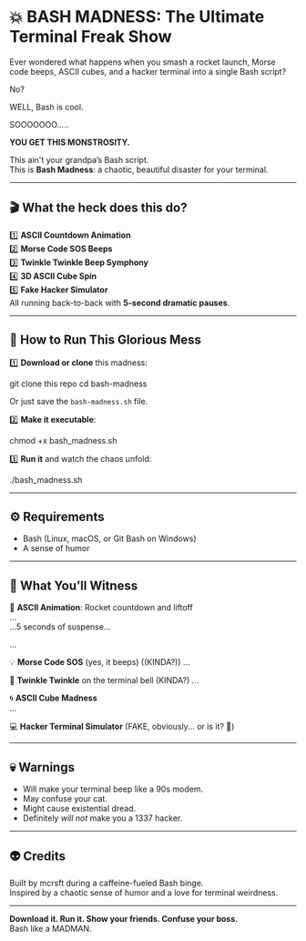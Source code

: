 
# 💥 BASH MADNESS: The Ultimate Terminal Freak Show

Ever wondered what happens when you smash a rocket launch, Morse code beeps, ASCII cubes, and a hacker terminal into a single Bash script?  

No?

WELL, Bash is cool.

SOOOOOOO.....

**YOU GET THIS MONSTROSITY.**  

This ain't your grandpa’s Bash script.  
This is **Bash Madness**: a chaotic, beautiful disaster for your terminal.  

---

## 🎬 What the heck does this do?

1️⃣ **ASCII Countdown Animation**  
2️⃣ **Morse Code SOS Beeps**  
3️⃣ **Twinkle Twinkle Beep Symphony**  
4️⃣ **3D ASCII Cube Spin**  
5️⃣ **Fake Hacker Simulator**  
All running back-to-back with **5-second dramatic pauses**.  

---

## 🚀 How to Run This Glorious Mess

1️⃣ **Download or clone** this madness:  


git clone this repo
cd bash-madness


Or just save the `bash-madness.sh` file.

2️⃣ **Make it executable**:


chmod +x bash_madness.sh


3️⃣ **Run it** and watch the chaos unfold:


./bash_madness.sh


---

## ⚙️ Requirements

- Bash (Linux, macOS, or Git Bash on Windows)  
- A sense of humor  

---

## 🧪 What You’ll Witness

🚀 **ASCII Animation**: Rocket countdown and liftoff  
...  
...5 seconds of suspense...  

...  

💡 **Morse Code SOS** (yes, it beeps) ((KINDA?)) 
...  

🎵 **Twinkle Twinkle** on the terminal bell  (KINDA?)
...  

🌀 **ASCII Cube Madness**  
...  

💻 **Hacker Terminal Simulator** (FAKE, obviously... or is it? 👀)  

---

## 💀 Warnings

- Will make your terminal beep like a 90s modem.  
- May confuse your cat.  
- Might cause existential dread.  
- Definitely *will not* make you a 1337 hacker.  

---

## 👽 Credits

Built by mcrsft during a caffeine-fueled Bash binge.  
Inspired by a chaotic sense of humor and a love for terminal weirdness.  

---

**Download it. Run it. Show your friends. Confuse your boss.**  
Bash like a MADMAN.  
